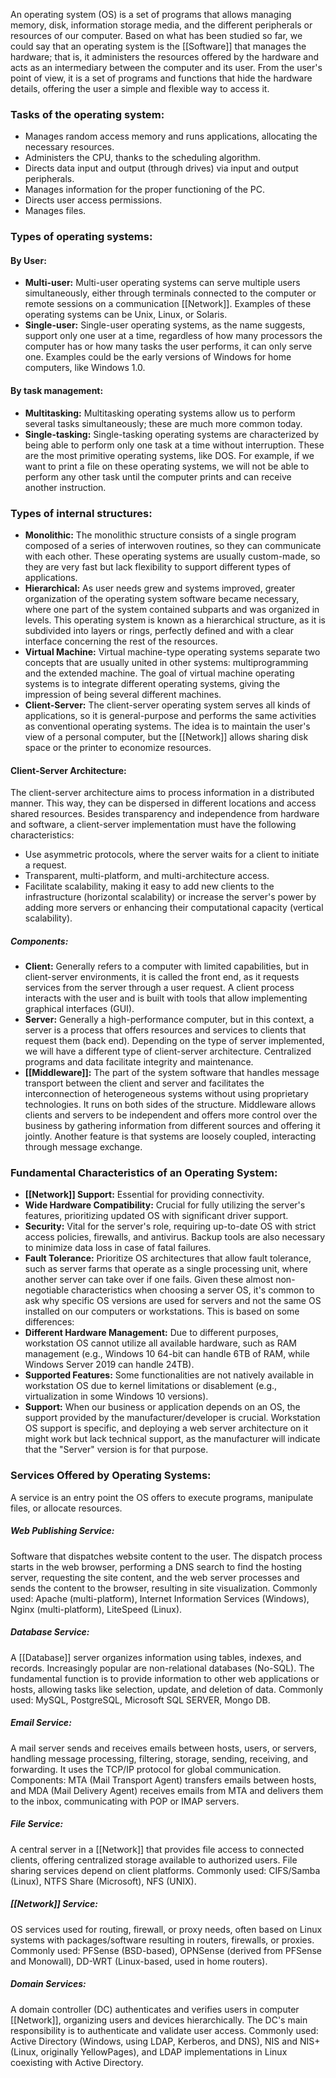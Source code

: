 An operating system (OS) is a set of programs that allows managing memory, disk, information storage media, and the different peripherals or resources of our computer. Based on what has been studied so far, we could say that an operating system is the [[Software]] that manages the hardware; that is, it administers the resources offered by the hardware and acts as an intermediary between the computer and its user. From the user's point of view, it is a set of programs and functions that hide the hardware details, offering the user a simple and flexible way to access it.
### Tasks of the operating system:
- Manages random access memory and runs applications, allocating the necessary resources.
- Administers the CPU, thanks to the scheduling algorithm.
- Directs data input and output (through drives) via input and output peripherals.
- Manages information for the proper functioning of the PC.
- Directs user access permissions.
- Manages files.
### Types of operating systems:
#### By User:
- **Multi-user:** Multi-user operating systems can serve multiple users simultaneously, either through terminals connected to the computer or remote sessions on a communication [[Network]]. Examples of these operating systems can be Unix, Linux, or Solaris.
- **Single-user:** Single-user operating systems, as the name suggests, support only one user at a time, regardless of how many processors the computer has or how many tasks the user performs, it can only serve one. Examples could be the early versions of Windows for home computers, like Windows 1.0.
#### By task management:
- **Multitasking:** Multitasking operating systems allow us to perform several tasks simultaneously; these are much more common today.
- **Single-tasking:** Single-tasking operating systems are characterized by being able to perform only one task at a time without interruption. These are the most primitive operating systems, like DOS. For example, if we want to print a file on these operating systems, we will not be able to perform any other task until the computer prints and can receive another instruction.
### Types of internal structures:
- **Monolithic:** The monolithic structure consists of a single program composed of a series of interwoven routines, so they can communicate with each other. These operating systems are usually custom-made, so they are very fast but lack flexibility to support different types of applications.
- **Hierarchical:** As user needs grew and systems improved, greater organization of the operating system software became necessary, where one part of the system contained subparts and was organized in levels. This operating system is known as a hierarchical structure, as it is subdivided into layers or rings, perfectly defined and with a clear interface concerning the rest of the resources.
- **Virtual Machine:** Virtual machine-type operating systems separate two concepts that are usually united in other systems: multiprogramming and the extended machine. The goal of virtual machine operating systems is to integrate different operating systems, giving the impression of being several different machines.
- **Client-Server:** The client-server operating system serves all kinds of applications, so it is general-purpose and performs the same activities as conventional operating systems. The idea is to maintain the user's view of a personal computer, but the [[Network]] allows sharing disk space or the printer to economize resources.
#### Client-Server Architecture:
The client-server architecture aims to process information in a distributed manner. This way, they can be dispersed in different locations and access shared resources. Besides transparency and independence from hardware and software, a client-server implementation must have the following characteristics:
- Use asymmetric protocols, where the server waits for a client to initiate a request.
- Transparent, multi-platform, and multi-architecture access.
- Facilitate scalability, making it easy to add new clients to the infrastructure (horizontal scalability) or increase the server's power by adding more servers or enhancing their computational capacity (vertical scalability).
##### Components:
- **Client:** Generally refers to a computer with limited capabilities, but in client-server environments, it is called the front end, as it requests services from the server through a user request. A client process interacts with the user and is built with tools that allow implementing graphical interfaces (GUI).
- **Server:** Generally a high-performance computer, but in this context, a server is a process that offers resources and services to clients that request them (back end). Depending on the type of server implemented, we will have a different type of client-server architecture. Centralized programs and data facilitate integrity and maintenance.
- **[[Middleware]]:** The part of the system software that handles message transport between the client and server and facilitates the interconnection of heterogeneous systems without using proprietary technologies. It runs on both sides of the structure. Middleware allows clients and servers to be independent and offers more control over the business by gathering information from different sources and offering it jointly. Another feature is that systems are loosely coupled, interacting through message exchange.
### Fundamental Characteristics of an Operating System:
- **[[Network]] Support:** Essential for providing connectivity.
- **Wide Hardware Compatibility:** Crucial for fully utilizing the server's features, prioritizing updated OS with significant driver support.
- **Security:** Vital for the server's role, requiring up-to-date OS with strict access policies, firewalls, and antivirus. Backup tools are also necessary to minimize data loss in case of fatal failures.
- **Fault Tolerance:** Prioritize OS architectures that allow fault tolerance, such as server farms that operate as a single processing unit, where another server can take over if one fails.
Given these almost non-negotiable characteristics when choosing a server OS, it's common to ask why specific OS versions are used for servers and not the same OS installed on our computers or workstations. This is based on some differences:
- **Different Hardware Management:** Due to different purposes, workstation OS cannot utilize all available hardware, such as RAM management (e.g., Windows 10 64-bit can handle 6TB of RAM, while Windows Server 2019 can handle 24TB).
- **Supported Features:** Some functionalities are not natively available in workstation OS due to kernel limitations or disablement (e.g., virtualization in some Windows 10 versions).
- **Support:** When our business or application depends on an OS, the support provided by the manufacturer/developer is crucial. Workstation OS support is specific, and deploying a web server architecture on it might work but lack technical support, as the manufacturer will indicate that the "Server" version is for that purpose.
### Services Offered by Operating Systems:
A service is an entry point the OS offers to execute programs, manipulate files, or allocate resources.
##### Web Publishing Service:
Software that dispatches website content to the user. The dispatch process starts in the web browser, performing a DNS search to find the hosting server, requesting the site content, and the web server processes and sends the content to the browser, resulting in site visualization. Commonly used: Apache (multi-platform), Internet Information Services (Windows), Nginx (multi-platform), LiteSpeed (Linux).
##### Database Service:
A [[Database]] server organizes information using tables, indexes, and records. Increasingly popular are non-relational databases (No-SQL). The fundamental function is to provide information to other web applications or hosts, allowing tasks like selection, update, and deletion of data. Commonly used: MySQL, PostgreSQL, Microsoft SQL SERVER, Mongo DB.
##### Email Service:
A mail server sends and receives emails between hosts, users, or servers, handling message processing, filtering, storage, sending, receiving, and forwarding. It uses the TCP/IP protocol for global communication. Components: MTA (Mail Transport Agent) transfers emails between hosts, and MDA (Mail Delivery Agent) receives emails from MTA and delivers them to the inbox, communicating with POP or IMAP servers.
##### File Service:
A central server in a [[Network]] that provides file access to connected clients, offering centralized storage available to authorized users. File sharing services depend on client platforms. Commonly used: CIFS/Samba (Linux), NTFS Share (Microsoft), NFS (UNIX).
##### [[Network]] Service:
OS services used for routing, firewall, or proxy needs, often based on Linux systems with packages/software resulting in routers, firewalls, or proxies. Commonly used: PFSense (BSD-based), OPNSense (derived from PFSense and Monowall), DD-WRT (Linux-based, used in home routers).
##### Domain Services:
A domain controller (DC) authenticates and verifies users in computer [[Network]], organizing users and devices hierarchically. The DC's main responsibility is to authenticate and validate user access. Commonly used: Active Directory (Windows, using LDAP, Kerberos, and DNS), NIS and NIS+ (Linux, originally YellowPages), and LDAP implementations in Linux coexisting with Active Directory.